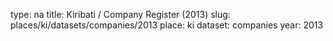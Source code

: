 type: na
title: Kiribati / Company Register (2013)
slug: places/ki/datasets/companies/2013
place: ki
dataset: companies
year: 2013
